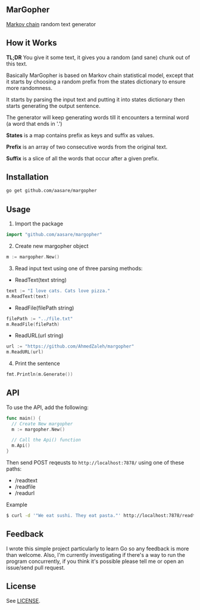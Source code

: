 MarGopher
---

[Markov chain](http://www.wikiwand.com/en/Markov_chain) random text generator

## How it Works

**TL;DR** You give it some text, it gives you a random (and sane) chunk out of this text.

Basically MarGopher is based on Markov chain statistical model, except that it
starts by choosing a random prefix from the states dictionary to ensure more
randomness.

It starts by parsing the input text and putting it into states dictionary then
starts generating the output sentence.

The generator will keep generating words till it encounters a terminal word (a
word that ends in '.')

**States** is a map contains prefix as keys and suffix as values.

**Prefix** is an array of two consecutive words from the original text.

**Suffix** is a slice of all the words that occur after a given prefix.


## Installation

```sh
go get github.com/aasare/margopher
```

## Usage

1. Import the package

  ```go
  import "github.com/aasare/margopher"
  ```

2. Create new margopher object

  ```go
  m := margopher.New()
  ```

3. Read input text using one of three parsing methods:

  - ReadText(text string)

  ```go
  text := "I love cats. Cats love pizza."
  m.ReadText(text)
  ```

  - ReadFile(filePath string)

  ```go
  filePath := "../file.txt"
  m.ReadFile(filePath)
  ```

  - ReadURL(url string)

  ```go
  url := "https://github.com/AhmedZaleh/margopher"
  m.ReadURL(url)
  ```

4. Print the sentence

  ```go
  fmt.Println(m.Generate())
  ```

## API

To use the API, add the following:

  ```go
  func main() {
    // Create New margopher
    m := margopher.New()

    // Call the Api() function
    m.Api()
  }
  ```

Then send POST reqeusts to `http://localhost:7878/` using one of these paths:

  - /readtext
  - /readfile
  - /readurl

Example

  ```sh
  $ curl -d '"We eat sushi. They eat pasta."' http://localhost:7878/readtext
  ```

## Feedback

I wrote this simple project particularly to learn Go so any feedback is more
than welcome. Also, I'm currently investigating if there's a way to run the
program concurrently, if you think it's possible please tell me or open an
issue/send pull request.

## License

See [LICENSE](https://github.com/AhmedZaleh/margopher/blob/master/LICENSE).

